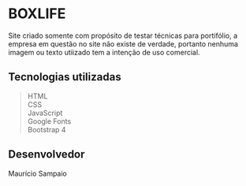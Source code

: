 # BOXLIFE

Site criado somente com propósito de testar técnicas para portifólio, a empresa em questão no site não existe de verdade, portanto nenhuma imagem ou texto utiizado tem a intenção de uso comercial.

## Tecnologias utilizadas

> HTML  
> CSS  
> JavaScript   
> Google Fonts  
> Bootstrap 4  

## Desenvolvedor

Maurício Sampaio
